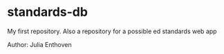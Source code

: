 standards-db
============

My first repository. Also a repository for a possible ed standards web app

Author: Julia Enthoven
